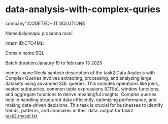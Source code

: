 # data-analysis-with-complex-quries
company":CODETECH IT SOLUTIONS

Name:kalyanapu prasanna mani

Intern ID:CTO4MLI

Domain name:SQL

Batch duration:Janaury 15 to february 15 2025

mentor name:Neela santosh
description of the task2:Data Analysis with Complex Queries involves extracting, processing, and analyzing large datasets using advanced SQL queries. This includes operations like joins, nested subqueries, common table expressions (CTEs), window functions, and aggregate functions to derive meaningful insights. Complex queries help in handling structured data efficiently, optimizing performance, and making data-driven decisions. This task is crucial for businesses to identify trends, patterns, and anomalies in their data.
output for task2
[task2.mysql.txt](https://github.com/user-attachments/files/18735232/task2.mysql.txt)
